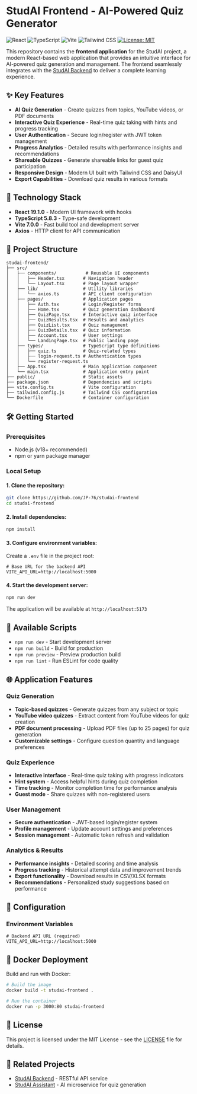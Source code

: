 # StudAI Frontend - AI-Powered Quiz Generator

![React](https://img.shields.io/badge/React-19.1.0-blue)
![TypeScript](https://img.shields.io/badge/TypeScript-5.8.3-blue)
![Vite](https://img.shields.io/badge/Vite-7.0.0-orange)
![Tailwind CSS](https://img.shields.io/badge/Tailwind_CSS-4.1.11-38B2AC)
[![License: MIT](https://img.shields.io/badge/License-MIT-yellow.svg)](LICENSE)

This repository contains the **frontend application** for the StudAI project, a modern React-based web application that provides an intuitive interface for AI-powered quiz generation and management. The frontend seamlessly integrates with the [StudAI Backend](https://github.com/jhoonatademuner/studai) to deliver a complete learning experience.

## ✨ Key Features
- **AI Quiz Generation** - Create quizzes from topics, YouTube videos, or PDF documents
- **Interactive Quiz Experience** - Real-time quiz taking with hints and progress tracking
- **User Authentication** - Secure login/register with JWT token management
- **Progress Analytics** - Detailed results with performance insights and recommendations
- **Shareable Quizzes** - Generate shareable links for guest quiz participation
- **Responsive Design** - Modern UI built with Tailwind CSS and DaisyUI
- **Export Capabilities** - Download quiz results in various formats

## 🚀 Technology Stack
- **React 19.1.0** - Modern UI framework with hooks
- **TypeScript 5.8.3** - Type-safe development
- **Vite 7.0.0** - Fast build tool and development server
- **Axios** - HTTP client for API communication

## 📂 Project Structure
```plaintext
studai-frontend/
├── src/
│   ├── components/           # Reusable UI components
│   │   ├── Header.tsx       # Navigation header
│   │   └── Layout.tsx       # Page layout wrapper
│   ├── lib/                 # Utility libraries
│   │   └── axios.ts         # API client configuration
│   ├── pages/               # Application pages
│   │   ├── Auth.tsx         # Login/Register forms
│   │   ├── Home.tsx         # Quiz generation dashboard
│   │   ├── QuizPage.tsx     # Interactive quiz interface
│   │   ├── QuizResults.tsx  # Results and analytics
│   │   ├── QuizList.tsx     # Quiz management
│   │   ├── QuizDetails.tsx  # Quiz information
│   │   ├── Account.tsx      # User settings
│   │   └── LandingPage.tsx  # Public landing page
│   ├── types/               # TypeScript type definitions
│   │   ├── quiz.ts          # Quiz-related types
│   │   ├── login-request.ts # Authentication types
│   │   └── register-request.ts
│   ├── App.tsx              # Main application component
│   └── main.tsx             # Application entry point
├── public/                  # Static assets
├── package.json             # Dependencies and scripts
├── vite.config.ts           # Vite configuration
├── tailwind.config.js       # Tailwind CSS configuration
└── Dockerfile               # Container configuration
```

## 🛠️ Getting Started

### Prerequisites
- Node.js (v18+ recommended)
- npm or yarn package manager

### Local Setup

#### 1. Clone the repository:
```bash
git clone https://github.com/JP-76/studai-frontend
cd studai-frontend
```

#### 2. Install dependencies:
```bash
npm install
```

#### 3. Configure environment variables:
Create a `.env` file in the project root:
```env
# Base URL for the backend API
VITE_API_URL=http://localhost:5000
```

#### 4. Start the development server:
```bash
npm run dev
```

The application will be available at `http://localhost:5173`

## 🚀 Available Scripts

- `npm run dev` - Start development server
- `npm run build` - Build for production
- `npm run preview` - Preview production build
- `npm run lint` - Run ESLint for code quality

## 🌐 Application Features

### Quiz Generation
- **Topic-based quizzes** - Generate quizzes from any subject or topic
- **YouTube video quizzes** - Extract content from YouTube videos for quiz creation
- **PDF document processing** - Upload PDF files (up to 25 pages) for quiz generation
- **Customizable settings** - Configure question quantity and language preferences

### Quiz Experience
- **Interactive interface** - Real-time quiz taking with progress indicators
- **Hint system** - Access helpful hints during quiz completion
- **Time tracking** - Monitor completion time for performance analysis
- **Guest mode** - Share quizzes with non-registered users

### User Management
- **Secure authentication** - JWT-based login/register system
- **Profile management** - Update account settings and preferences
- **Session management** - Automatic token refresh and validation

### Analytics & Results
- **Performance insights** - Detailed scoring and time analysis
- **Progress tracking** - Historical attempt data and improvement trends
- **Export functionality** - Download results in CSV/XLSX formats
- **Recommendations** - Personalized study suggestions based on performance

## 🔧 Configuration

### Environment Variables
```env
# Backend API URL (required)
VITE_API_URL=http://localhost:5000
```

## 🐳 Docker Deployment

Build and run with Docker:
```bash
# Build the image
docker build -t studai-frontend .

# Run the container
docker run -p 3000:80 studai-frontend
```

## 📜 License

This project is licensed under the MIT License - see the [LICENSE](LICENSE) file for details.

## 🔗 Related Projects

- [StudAI Backend](https://github.com/jhoonatademuner/studai) - RESTful API service
- [StudAI Assistant](https://github.com/kenzokomati/studai-assistant) - AI microservice for quiz generation


